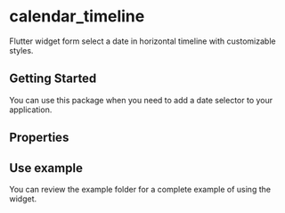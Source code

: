 # calendar_timeline

Flutter widget form select a date in horizontal timeline with customizable styles.

## Getting Started

You can use this package when you need to add a date selector to your application.

## Properties


## Use example

You can review the example folder for a complete example of using the widget.

```

```